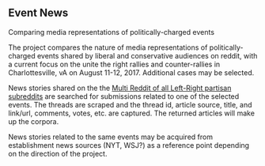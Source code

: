 ## Event News
Comparing media representations of politically-charged events

The project compares the nature of media representations of politically-charged events shared by liberal and conservative audiences on reddit, with a current focus on the unite the right rallies and counter-rallies in Charlottesville, vA on August 11-12, 2017. Additional cases may be selected.

News stories shared on the the [Multi Reddit of all Left-Right partisan subreddits](https://www.reddit.com/r/politics/wiki/relatedsubs) are searched for submissions related to one of the selected events. The threads are scraped and the thread id, article source, title, and link/url, comments, votes, etc. are captured. The returned articles will make up the corpora. 
  
News stories related to the same events may be acquired from establishment news sources (NYT, WSJ?) as a reference point depending on the direction of the project.
 
